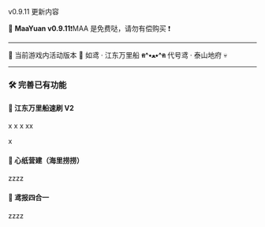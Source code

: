v0.9.11 更新内容

🥳 **MaaYuan v0.9.11**❗MAA 是免费哒，请勿有偿购买 ❗

---

🐾 当前游戏内活动版本 🐾 如鸢 · 江东万里船  **ฅ^•ﻌ•^ฅ** 代号鸢 · 泰山地府 💀

---

### 🛠️ **完善已有功能**

#### 🚢 **江东万里船速刷 V2**

x x x xx

x

#### 🔨 **心纸营建（海里捞捞）**

zzzz

#### 📜 **鸢报四合一**

zzzz
